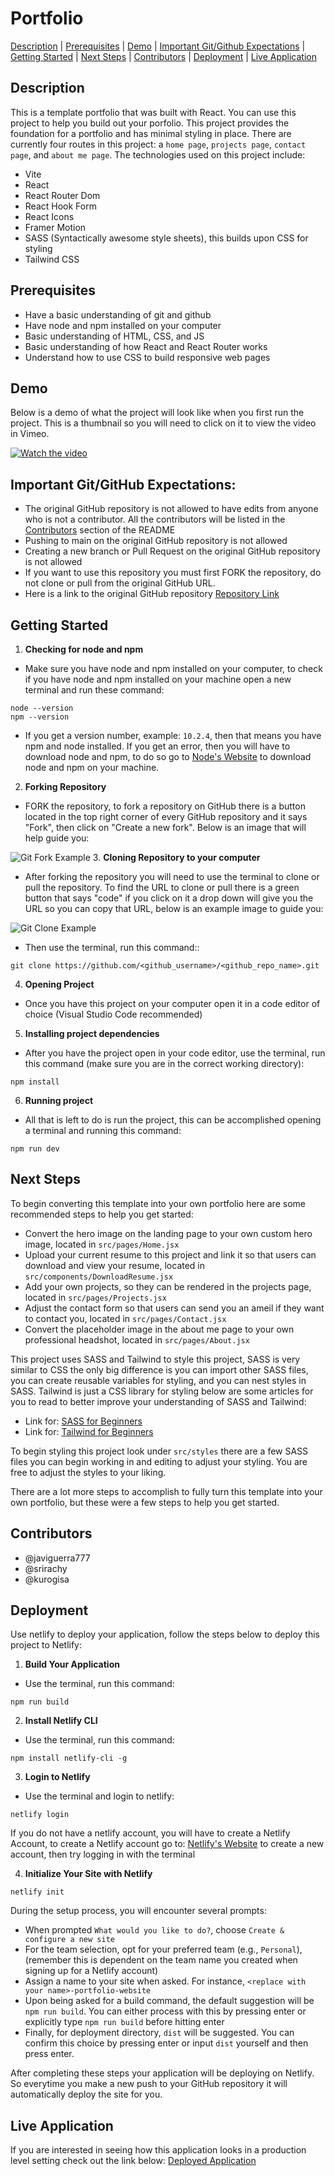 # Portfolio
[Description](#description) | [Prerequisites](#prerequisites) | [Demo](#demo) | [Important Git/Github Expectations](#important-gitgithub-expectations) | [Getting Started](#getting-started) | [Next Steps](#next-steps) | [Contributors](#contributors) | [Deployment](#deployment) | [Live Application](#live-application)
## Description
This is a template portfolio that was built with React. You can use this project to help you build out your porfolio. This project provides the foundation for a portfolio and has minimal styling in place. There are currently four routes in this project: a `home page`, `projects page`, `contact page`, and `about me page`. The technologies used on this project include:

- Vite
- React
- React Router Dom
- React Hook Form
- React Icons
- Framer Motion
- SASS (Syntactically awesome style sheets), this builds upon CSS for styling
- Tailwind CSS

## Prerequisites
- Have a basic understanding of git and github
- Have node and npm installed on your computer
- Basic understanding of HTML, CSS, and JS
- Basic understanding of how React and React Router works
- Understand how to use CSS to build responsive web pages

## Demo
Below is a demo of what the project will look like when you first run the project. This is a thumbnail so you will need to click on it to view the video in Vimeo.

[![Watch the video](readme_files/Portfolio_Demo_Thumbnail.png)](https://vimeo.com/980251710)

## Important Git/GitHub Expectations:
- The original GitHub repository is not allowed to have edits from anyone who is not a contributor. All the contributors will be listed in the [Contributors](#contributors) section of the README
- Pushing to main on the original GitHub repository is not allowed
- Creating a new branch or Pull Request on the original GitHub repository is not allowed
- If you want to use this repository you must first FORK the repository, do not clone or pull from the original GitHub URL.
- Here is a link to the original GitHub repository [Repository Link](https://github.com/javiguerra777/my_portfolio_template)

## Getting Started
1. **Checking for node and npm**
- Make sure you have node and npm installed on your computer, to check if you have node and npm installed on your machine open a new terminal and run these command:
```shell
node --version
npm --version
```
- If you get a version number, example: `10.2.4`, then that means you have npm and node installed. If you get an error, then you will have to download node and npm, to do so go to [Node's Website](https://nodejs.org/en) to download node and npm on your machine.

2. **Forking Repository**
- FORK the repository, to fork a repository on GitHub there is a button located in the top right corner of every GitHub repository and it says "Fork", then click on "Create a new fork". Below is an image that will help guide you:

![Git Fork Example](/readme_files/Git_Fork_Example.png  )
3. **Cloning Repository to your computer**
- After forking the repository you will need to use the terminal to clone or pull the repository. To find the URL to clone or pull there is a green button that says "code" if you click on it a drop down will give you the URL so you can copy that URL, below is an example image to guide you:

![Git Clone Example](/readme_files/Git_Clone_Example.png)

- Then use the terminal, run this command::
```shell
git clone https://github.com/<github_username>/<github_repo_name>.git
```
4. **Opening Project**
- Once you have this project on your computer open it in a code editor of choice (Visual Studio Code recommended)
5. **Installing project dependencies**
- After you have the project open in your code editor, use the terminal, run this command (make sure you are in the correct working directory): 
```shell
npm install
``` 
6. **Running project**
- All that is left to do is run the project, this can be accomplished opening a terminal and running this command:
```shell
npm run dev
```

## Next Steps
To begin converting this template into your own portfolio here are some recommended steps to help you get started:

- Convert the hero image on the landing page to your own custom hero image, located in `src/pages/Home.jsx`
- Upload your current resume to this project and link it so that users can download and view your resume, located in `src/components/DownloadResume.jsx`
- Add your own projects, so they can be rendered in the projects page, located in `src/pages/Projects.jsx`
- Adjust the contact form so that users can send you an ameil if they want to contact you, located in `src/pages/Contact.jsx`
- Convert the placeholder image in the about me page to your own professional headshot, located in `src/pages/About.jsx`

This project uses SASS and Tailwind to style this project, SASS is very similar to CSS the only big difference is you can import other SASS files, you can create reusable variables for styling, and you can nest styles in SASS. Tailwind is just a CSS library for styling below are some articles for you to read to better improve your understanding of SASS and Tailwind:

- Link for: [SASS for Beginners](https://www.freecodecamp.org/news/the-beginners-guide-to-sass/)
- Link for: [Tailwind for Beginners](https://www.freecodecamp.org/news/learn-tailwind-css/)

To begin styling this project look under `src/styles` there are a few SASS files you can begin working in and editing to adjust your styling. You are free to adjust the styles to your liking.

There are a lot more steps to accomplish to fully turn this template into your own portfolio, but these were a few steps to help you get started.

## Contributors
- @javiguerra777
- @srirachy
- @kurogisa

## Deployment
Use netlify to deploy your application, follow the steps below to deploy this project to Netlify:

1. **Build Your Application**
- Use the terminal, run this command:
```shell
npm run build
```
2. **Install Netlify CLI**
- Use the terminal, run this command:
```shell
npm install netlify-cli -g
```
3. **Login to Netlify**
- Use the terminal and login to netlify:
```shell
netlify login
```
If you do not have a netlify account, you will have to create a Netlify Account, to create a Netlify account go to: [Netlify's Website](https://www.netlify.com/) to create a new account, then try logging in with the terminal

4. **Initialize Your Site with Netlify**
```shell
netlify init
```
During the setup process, you will encounter several prompts:
- When prompted `What would you like to do?`, choose `Create & configure a new site`
- For the team selection, opt for your preferred team (e.g., `Personal`), (remember this is dependent on the team name you created when signing up for a Netlify account)
- Assign a name to your site when asked. For instance, `<replace with your name>-portfolio-website`
- Upon being asked for a build command, the default suggestion will be `npm run build`. You can either process with this by pressing enter or explicitly type `npm run build` before hitting enter
- Finally, for deployment directory, `dist` will be suggested. You can confirm this choice by pressing enter or input `dist` yourself and then press enter.

After completing these steps your application will be deploying on Netlify. So everytime you make a new push to your GitHub repository it will automatically deploy the site for you.

## Live Application
If you are interested in seeing how this application looks in a production level setting check out the link below:
[Deployed Application](https://my-portfolio-template.netlify.app/)
